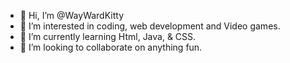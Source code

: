 - 👋 Hi, I’m @WayWardKitty
- 👀 I’m interested in coding, web development and Video games.
- 🌱 I’m currently learning Html, Java, & CSS.
- 💞️ I’m looking to collaborate on anything fun.

<!---
WayWardKitty/WayWardKitty is a ✨ special ✨ repository because its `README.md` (this file) appears on your GitHub profile.
You can click the Preview link to take a look at your changes.
--->
